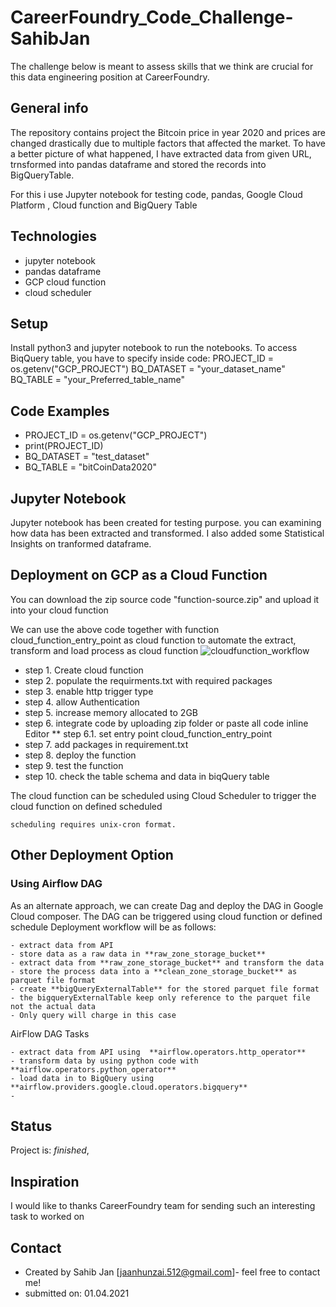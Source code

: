 # CareerFoundry_Code_Challenge-SahibJan

The challenge below is meant to assess skills that we think are crucial for this data engineering position at CareerFoundry.

## General info
The repository contains project the Bitcoin price in year 2020 and prices are changed drastically due to multiple factors that affected
the market. To have a better picture of what happened, I have extracted data from given URL, trnsformed into pandas dataframe and stored the records into BigQueryTable.

For this i use Jupyter notebook for testing code, pandas, Google Cloud Platform , Cloud function and BigQuery Table


## Technologies
* jupyter notebook
* pandas dataframe
* GCP cloud function 
* cloud scheduler 

## Setup
Install python3 and jupyter notebook to run the notebooks. To access BiqQuery table, you have to specify inside code: 
    PROJECT_ID = os.getenv("GCP_PROJECT")
    BQ_DATASET = "your_dataset_name"
    BQ_TABLE = "your_Preferred_table_name"


## Code Examples
- PROJECT_ID = os.getenv("GCP_PROJECT")
- print(PROJECT_ID)
- BQ_DATASET = "test_dataset"
- BQ_TABLE = "bitCoinData2020"

## Jupyter Notebook
Jupyter notebook has been created for testing purpose. you can examining how data has been extracted and transformed. I also added some Statistical Insights on tranformed dataframe.

## Deployment on GCP as a Cloud Function 
You can download the zip source code "function-source.zip" and upload it into your cloud function 

We can use the above code together with function cloud_function_entry_point as cloud function to automate the extract, transform and load process as cloud function
![cloudfunction_workflow](https://user-images.githubusercontent.com/11519103/113276110-caa36400-92df-11eb-8891-1e2163d962d1.jpg)

* step 1. Create cloud function
* step 2. populate the requirments.txt with required packages
* step 3. enable http trigger type
* step 4. allow Authentication
* step 5. increase memory allocated to 2GB
* step 6. integrate code by uploading zip folder or paste all code inline Editor
** step 6.1. set entry point cloud_function_entry_point
* step 7. add packages in requirement.txt
* step 8. deploy the function
* step 9. test the function
* step 10. check the table schema and data in biqQuery table

The cloud function can be scheduled using Cloud Scheduler to trigger the cloud function on defined scheduled

    scheduling requires unix-cron format.
    
##  Other Deployment Option

### Using Airflow DAG

As an alternate approach, we can create Dag and deploy the DAG in Google Cloud composer. The DAG can be triggered using cloud function or defined schedule
Deployment workflow will be as follows:

    - extract data from API
    - store data as a raw data in **raw_zone_storage_bucket**
    - extract data from **raw_zone_storage_bucket** and transform the data
    - store the process data into a **clean_zone_storage_bucket** as parquet file format
    - create **bigQueryExternalTable** for the stored parquet file format
    - the bigqueryExternalTable keep only reference to the parquet file not the actual data
    - Only query will charge in this case

AirFlow DAG Tasks

    - extract data from API using  **airflow.operators.http_operator**
    - transform data by using python code with  **airflow.operators.python_operator**
    - load data in to BigQuery using **airflow.providers.google.cloud.operators.bigquery**
    - 
## Status
Project is: _finished_, 

## Inspiration
I would like to thanks CareerFoundry team for sending such an interesting task to worked on

## Contact
* Created by Sahib Jan [jaanhunzai.512@gmail.com]- feel free to contact me!
* submitted on: 01.04.2021
